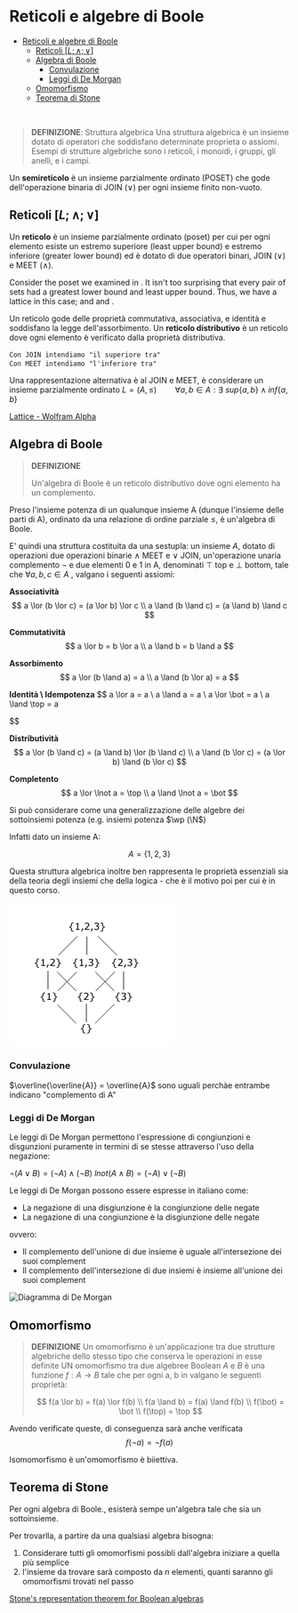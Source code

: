 # Reticoli e algebre di Boole
- [Reticoli e algebre di Boole](#reticoli-e-algebre-di-boole)
  - [Reticoli $[L; \land; \lor]$](#reticoli-l-land-lor)
  - [Algebra di Boole](#algebra-di-boole)
    - [Convulazione](#convulazione)
    - [Leggi di De Morgan](#leggi-di-de-morgan)
  - [Omomorfismo](#omomorfismo)
  - [Teorema di Stone](#teorema-di-stone)

<br>

>**DEFINIZIONE**: Struttura algebrica
> Una struttura algebrica è un insieme dotato di operatori che soddisfano determinate proprieta o assiomi. Esempi di strutture algebriche sono i reticoli, i monoidi, i gruppi, gli anelli, e i campi.

Un **semireticolo** è un insieme parzialmente ordinato (POSET) che gode dell'operazione binaria di JOIN ($\lor$) per ogni insieme finito non-vuoto.

## Reticoli $[L; \land; \lor]$
Un **reticolo** è un insieme parzialmente ordinato (poset) per cui per ogni elemento esiste un estremo superiore (least upper bound) e estremo inferiore (greater lower bound) ed è dotato di due operatori binari, JOIN ($\lor$) e MEET ($\land$). 

Consider the poset we examined in . It isn't too surprising that every pair of sets had a greatest lower bound and least upper bound. Thus, we have a lattice in this case; and and .


Un reticolo gode delle proprietà commutativa, associativa, e identità e soddisfano la legge dell'assorbimento. Un **reticolo distributivo** è un reticolo dove ogni elemento è verificato dalla proprietà distributiva.

    Con JOIN intendiamo "il superiore tra"
    Con MEET intendiamo "l'inferiore tra"

Una rappresentazione alternativa è al JOIN e MEET, è considerare un insieme parzialmente ordinato $L = (A, \leq) \quad \quad \forall a, b \in A: \exists \ sup\{a, b\} \land  inf\{a, b\}$

[Lattice - Wolfram Alpha](https://mathworld.wolfram.com/Lattice.html)

## Algebra di Boole
>**DEFINIZIONE**
> 
> Un'algebra di Boole è un reticolo distributivo dove ogni elemento ha un complemento.

Preso l'insieme potenza di un qualunque insieme A (dunque l'insieme delle parti di A), ordinato da una relazione di ordine parziale $\leq$, è un'algebra di Boole.

E' quindi una struttura costituita da una sestupla: un insieme $A$, dotato di operazioni due operazioni binarie $\land$ MEET e $\lor$ JOIN, un'operazione unaria complemento $\lnot$ e due elementi 0 e 1 in A, denominati $\top$ top e $\bot$ bottom, tale che $\forall a, b, c \in A$ , valgano i seguenti assiomi:

**Associatività**
$$
a \lor (b \lor c) = (a \lor b) \lor c
\\
a \land (b \land c) = (a \land b) \land c
$$

**Commutatività**
$$
a \lor b = b \lor a 
\\
a \land b = b \land a
$$

**Assorbimento**
$$
a \lor (b \land a) = a
\\
a \land (b \lor a) = a
$$

**Identità \ Idempotenza**
$$
a \lor a = a
\\
a \land a = a
\\
a \lor \bot = a
\\ 
a \land \top = a

$$

**Distributività**
$$
a \lor (b \land c) = (a \land b) \lor (b \land c)
\\
a \land (b \lor c) = (a \lor b) \land (b \lor c)
$$

**Completento**
$$
a \lor \lnot a = \top
\\ 
a \land \lnot a = \bot
$$

Si può considerare come una generalizzazione delle algebre dei sottoinsiemi potenza (e.g. insiemi potenza $\wp (\N$)

Infatti dato un insieme A:

$$
A = \{1, 2, 3\}
$$

Questa struttura algebrica inoltre ben rappresenta le proprietà essenziali sia della teoria degli insiemi che della logica - che è il motivo poi per cui è in questo corso.

![esempio reticolo distributivo](assets/reticolo_distributivo.png)

### Convulazione
$\overline{\overline{A}} = \overline{A}$ sono uguali perchàe entrambe indicano "complemento di A"

### Leggi di De Morgan
Le leggi di De Morgan permettono l'espressione di congiunzioni e disgunzioni puramente in termini di se stesse attraverso l'uso della negazione: 

$\lnot (A \lor B) = (\lnot A) \land (\lnot B)$
$lnot(A \land B) = (\lnot A) \lor (\lnot B)$

Le leggi di De Morgan possono essere espresse in italiano come:

- La negazione di una disgiunzione è la congiunzione delle negate
- La negazione di una congiunzione è la disgiunzione delle negate

ovvero:
- Il complemento dell'unione di due insieme è uguale all'intersezione dei suoi complement
- Il complemento dell'intersezione di due insiemi è insieme all'unione dei suoi complement


![Diagramma di De Morgan](https://upload.wikimedia.org/wikipedia/commons/thumb/0/06/Demorganlaws.svg/800px-Demorganlaws.svg.png)

## Omomorfismo
> **DEFINIZIONE**
> Un omomorfismo è un'applicazione tra due strutture algebriche dello stesso tipo che conserva le operazioni in esse definite
> UN omomorfismo tra due algebree Boolean $A$ e $B$ è una funzione $f: A \to B$ tale che per ogni a, b in valgano le seguenti proprietà:
> 
> $$
  f(a \lor b) = f(a) \lor f(b)
\\
f(a \land b) = f(a) \land f(b)
\\
f(\bot) = \bot 
\\ 
f(\top) = \top
> $$

Avendo verificate queste, di conseguenza sarà anche verificata
$$
f(\lnot a) = \lnot f(a)
$$

Isomomorfismo è un'omomorfismo è biiettiva.

 
## Teorema di Stone

Per ogni algebra di Boole., esisterà sempe un'algebra tale che sia un sottoinsieme. 

Per trovarlla, a partire da una qualsiasi algebra bisogna:
1. Considerare tutti gli omomorfismi possibli dall'algebra iniziare a quella più semplice
2. l'insieme da trovare sarà composto da $n$ elementi, quanti saranno gli omomorfismi trovati nel passo

[Stone's representation theorem for Boolean algebras](https://en.wikipedia.org/wiki/Stone%27s_representation_theorem_for_Boolean_algebras)

